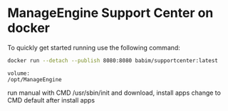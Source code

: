# ManageEngine Support Center on docker

To quickly get started running use the following command:
```bash
docker run --detach --publish 8080:8080 babim/supportcenter:latest
```
```
volume:
/opt/ManageEngine
```

run manual with CMD /usr/sbin/init and download, install apps
change to CMD default after install apps
